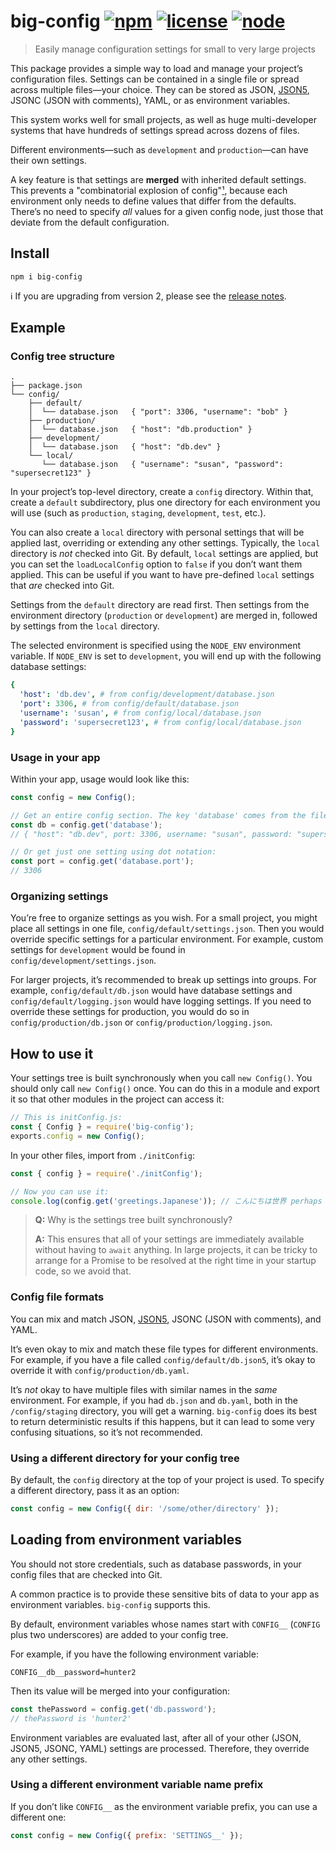 # big-config [![npm](https://img.shields.io/npm/v/big-config.svg)](https://www.npmjs.com/package/big-config) [![license](https://img.shields.io/github/license/natesilva/big-config.svg)](https://github.com/natesilva/big-config/blob/master/LICENSE) [![node](https://img.shields.io/node/v/big-config.svg)](https://www.npmjs.com/package/big-config)

> Easily manage configuration settings for small to very large projects

This package provides a simple way to load and manage your project’s configuration files. Settings can be contained in a single file or spread across multiple files—your choice. They can be stored as JSON, [JSON5](https://github.com/json5/json5), JSONC (JSON with comments), YAML, or as environment variables.

This system works well for small projects, as well as huge multi-developer systems that have hundreds of settings spread across dozens of files.

Different environments—such as `development` and `production`—can have their own settings.

A key feature is that settings are **merged** with inherited default settings. This prevents a "combinatorial explosion of config"[¹](https://12factor.net/config), because each environment only needs to define values that differ from the defaults. There’s no need to specify _all_ values for a given config node, just those that deviate from the default configuration.

## Install

```
npm i big-config
```

ℹ️ If you are upgrading from version 2, please see the [release notes](https://github.com/natesilva/big-config/releases/tag/v3.0.0).

## Example

### Config tree structure

```
.
├── package.json
└── config/
    ├── default/
    │  └── database.json   { "port": 3306, "username": "bob" }
    ├── production/
    │  └── database.json   { "host": "db.production" }
    ├── development/
    │  └── database.json   { "host": "db.dev" }
    └── local/
       └── database.json   { "username": "susan", "password": "supersecret123" }
```

In your project’s top-level directory, create a `config` directory. Within that, create a `default` subdirectory, plus one directory for each environment you will use (such as `production`, `staging`, `development`, `test`, etc.).

You can also create a `local` directory with personal settings that will be applied last, overriding or extending any other settings. Typically, the `local` directory is *not* checked into Git. By default, `local` settings are applied, but you can set the `loadLocalConfig` option to `false` if you don’t want them applied. This can be useful if you want to have pre-defined `local` settings that _are_ checked into Git.

Settings from the `default` directory are read first. Then settings from the environment directory (`production` or `development`) are merged in, followed by settings from the `local` directory.

The selected environment is specified using the `NODE_ENV` environment variable. If `NODE_ENV` is set to `development`, you will end up with the following database settings:

```yaml
{
  'host': 'db.dev', # from config/development/database.json
  'port': 3306, # from config/default/database.json
  'username': 'susan', # from config/local/database.json
  'password': 'supersecret123', # from config/local/database.json
}
```

### Usage in your app

Within your app, usage would look like this:

```javascript
const config = new Config();

// Get an entire config section. The key 'database' comes from the filename 'database.json'.
const db = config.get('database');
// { "host": "db.dev", port: 3306, username: "susan", password: "supersecret123" }

// Or get just one setting using dot notation:
const port = config.get('database.port');
// 3306
```

### Organizing settings

You’re free to organize settings as you wish. For a small project, you might place all settings in one file, `config/default/settings.json`. Then you would override specific settings for a particular environment. For example, custom settings for `development` would be found in `config/development/settings.json`.

For larger projects, it’s recommended to break up settings into groups. For example, `config/default/db.json` would have database settings and `config/default/logging.json` would have logging settings. If you need to override these settings for production, you would do so in `config/production/db.json` or `config/production/logging.json`.

## How to use it

Your settings tree is built synchronously when you call `new Config()`. You should only call `new Config()` once. You can do this in a module and export it so that other modules in the project can access it:

```typescript
// This is initConfig.js:
const { Config } = require('big-config');
exports.config = new Config();
```

In your other files, import from `./initConfig`:

```javascript
const { config } = require('./initConfig');

// Now you can use it:
console.log(config.get('greetings.Japanese')); // こんにちは世界 perhaps
```

> **Q:** Why is the settings tree built synchronously?
>
> **A:** This ensures that all of your settings are immediately available without having to `await` anything. In large projects, it can be tricky to arrange for a Promise to be resolved at the right time in your startup code, so we avoid that.

### Config file formats

You can mix and match JSON, [JSON5](https://github.com/json5/json5), JSONC (JSON with comments), and YAML.

It’s even okay to mix and match these file types for different environments. For example, if you have a file called `config/default/db.json5`, it’s okay to override it with `config/production/db.yaml`.

It’s _not_ okay to have multiple files with similar names in the _same_ environment. For example, if you had `db.json` and `db.yaml`, both in the `/config/staging` directory, you will get a warning. `big-config` does its best to return deterministic results if this happens, but it can lead to some very confusing situations, so it’s not recommended.

### Using a different directory for your config tree

By default, the `config` directory at the top of your project is used. To specify a different directory, pass it as an option:

```javascript
const config = new Config({ dir: '/some/other/directory' });
```

## Loading from environment variables

You should not store credentials, such as database passwords, in your config files that are checked into Git.

A common practice is to provide these sensitive bits of data to your app as environment variables. `big-config` supports this.

By default, environment variables whose names start with `CONFIG__` (`CONFIG` plus two underscores) are added to your config tree.

For example, if you have the following environment variable:

```shell
CONFIG__db__password=hunter2
```

Then its value will be merged into your configuration:

```javascript
const thePassword = config.get('db.password');
// thePassword is 'hunter2'
```

Environment variables are evaluated last, after all of your other (JSON, JSON5, JSONC, YAML) settings are processed. Therefore, they override any other settings.

### Using a different environment variable name prefix

If you don’t like `CONFIG__` as the environment variable prefix, you can use a different one:

```javascript
const config = new Config({ prefix: 'SETTINGS__' });
```
